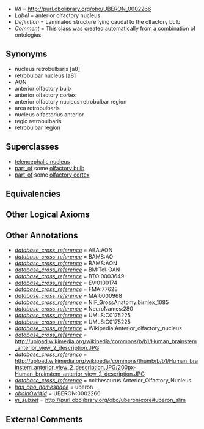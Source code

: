  * *IRI* = http://purl.obolibrary.org/obo/UBERON_0002266
 * *Label* = anterior olfactory nucleus
 * *Definition* = Laminated structure lying caudal to the olfactory bulb
 * *Comment* = This class was created automatically from a combination of ontologies

## Synonyms

 * nucleus retrobulbaris [a8]
 * retrobulbar nucleus [a8]
 * AON
 * anterior olfactory bulb
 * anterior olfactory cortex
 * anterior olfactory nucleus retrobulbar region
 * area retrobulbaris
 * nucleus olfactorius anterior
 * regio retrobulbaris
 * retrobulbar region

## Superclasses

 * [telencephalic nucleus](../../UBERON/63/UBERON_0009663.md)
 * [part_of](../../BFO/50/BFO_0000050.md) some [olfactory bulb](../../UBERON/64/UBERON_0002264.md)
 * [part_of](../../BFO/50/BFO_0000050.md) some [olfactory cortex](../../UBERON/94/UBERON_0002894.md)

## Equivalencies


## Other Logical Axioms


## Other Annotations

 * *[database_cross_reference](../../ef/oboInOwl#hasDbXref.md)* = ABA:AON
 * *[database_cross_reference](../../ef/oboInOwl#hasDbXref.md)* = BAMS:AO
 * *[database_cross_reference](../../ef/oboInOwl#hasDbXref.md)* = BAMS:AON
 * *[database_cross_reference](../../ef/oboInOwl#hasDbXref.md)* = BM:Tel-OAN
 * *[database_cross_reference](../../ef/oboInOwl#hasDbXref.md)* = BTO:0003649
 * *[database_cross_reference](../../ef/oboInOwl#hasDbXref.md)* = EV:0100174
 * *[database_cross_reference](../../ef/oboInOwl#hasDbXref.md)* = FMA:77628
 * *[database_cross_reference](../../ef/oboInOwl#hasDbXref.md)* = MA:0000968
 * *[database_cross_reference](../../ef/oboInOwl#hasDbXref.md)* = NIF_GrossAnatomy:birnlex_1085
 * *[database_cross_reference](../../ef/oboInOwl#hasDbXref.md)* = NeuroNames:280
 * *[database_cross_reference](../../ef/oboInOwl#hasDbXref.md)* = UMLS:C0175225
 * *[database_cross_reference](../../ef/oboInOwl#hasDbXref.md)* = UMLS:C0175225
 * *[database_cross_reference](../../ef/oboInOwl#hasDbXref.md)* = Wikipedia:Anterior_olfactory_nucleus
 * *[database_cross_reference](../../ef/oboInOwl#hasDbXref.md)* = http://upload.wikimedia.org/wikipedia/commons/b/b1/Human_brainstem_anterior_view_2_description.JPG
 * *[database_cross_reference](../../ef/oboInOwl#hasDbXref.md)* = http://upload.wikimedia.org/wikipedia/commons/thumb/b/b1/Human_brainstem_anterior_view_2_description.JPG/200px-Human_brainstem_anterior_view_2_description.JPG
 * *[database_cross_reference](../../ef/oboInOwl#hasDbXref.md)* = ncithesaurus:Anterior_Olfactory_Nucleus
 * *[has_obo_namespace](../../ce/oboInOwl#hasOBONamespace.md)* = uberon
 * *[oboInOwl#id](../../id/oboInOwl#id.md)* = UBERON:0002266
 * *[in_subset](../../et/oboInOwl#inSubset.md)* = http://purl.obolibrary.org/obo/uberon/core#uberon_slim

## External Comments

